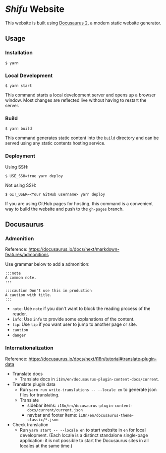# ***Shifu*** Website

This website is built using [Docusaurus 2](https://docusaurus.io/), a modern static website generator.

## Usage

### Installation

```
$ yarn
```

### Local Development

```
$ yarn start
```

This command starts a local development server and opens up a browser window. Most changes are reflected live without having to restart the server.

### Build

```
$ yarn build
```

This command generates static content into the `build` directory and can be served using any static contents hosting service.

### Deployment

Using SSH:

```
$ USE_SSH=true yarn deploy
```

Not using SSH:

```
$ GIT_USER=<Your GitHub username> yarn deploy
```

If you are using GitHub pages for hosting, this command is a convenient way to build the website and push to the `gh-pages` branch.

## Docusaurus

### Admonition

Reference: <https://docusaurus.io/docs/next/markdown-features/admonitions>

Use grammar below to add a admonition:

```
:::note
A common note.
:::

:::caution Don't use this in production
A caution with title.
:::
```

- `note`: Use `note` if you don't want to block the reading process of the reader.
- `info`: Use `info` to provide some explanations of the content.
- `tip`: Use `tip` if you want user to jump to another page or site.
- `caution`
- `danger`

### Internationalization

Reference: <https://docusaurus.io/docs/next/i18n/tutorial#translate-plugin-data>

- Translate docs
    - Translate docs in `i18n/en/docusaurus-plugin-content-docs/current`.
- Translate plugin data
    - Run `yarn run write-translations -- --locale en` to generate json files for translating.
    - Translate
        - sidebar items: `i18n/en/docusaurus-plugin-content-docs/current/current.json`
        - navbar and footer items: `i18n/en/docusaurus-theme-classic/*.json`
- Check translation
    - Run `yarn start -- --locale en` to start website in `en` for local development. (Each locale is a distinct standalone single-page application: it is not possible to start the Docusaurus sites in all locales at the same time.)
